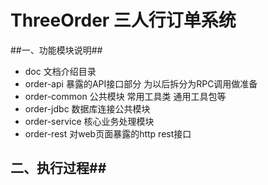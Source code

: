 # ThreeOrder 三人行订单系统
##一、功能模块说明##
* doc 文档介绍目录
* order-api 暴露的API接口部分 为以后拆分为RPC调用做准备
* order-common 公共模块 常用工具类 通用工具包等
* order-jdbc 数据库连接公共模块
* order-service 核心业务处理模块
* order-rest 对web页面暴露的http rest接口
## 二、执行过程##

